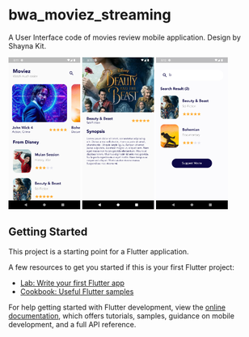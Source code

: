 # bwa_moviez_streaming

A User Interface code of movies review mobile application. Design by Shayna Kit.

<p float="left">
  <img src="/screenshots/1.png/" height=300>
  <!-- <p>Gambar 1</p>
  <nl> -->
  <img src="/screenshots/2.png/"  height=300>
  <!-- <p>Gambar 2</p>
  <nl> -->
  <img src="/screenshots/3.png/"  height=300>
  <!-- <p>Gambar 3</p>
  <nl> -->
</p>

## Getting Started

This project is a starting point for a Flutter application.

A few resources to get you started if this is your first Flutter project:

- [Lab: Write your first Flutter app](https://docs.flutter.dev/get-started/codelab)
- [Cookbook: Useful Flutter samples](https://docs.flutter.dev/cookbook)

For help getting started with Flutter development, view the
[online documentation](https://docs.flutter.dev/), which offers tutorials,
samples, guidance on mobile development, and a full API reference.
